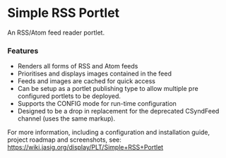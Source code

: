 # Simple RSS Portlet

An RSS/Atom feed reader portlet.

### Features
* Renders all forms of RSS and Atom feeds
* Prioritises and displays images contained in the feed
* Feeds and images are cached for quick access
* Can be setup as a portlet publishing type to allow multiple pre configured portlets to be deployed.
* Supports the CONFIG mode for run-time configuration
* Designed to be a drop in replacement for the deprecated CSyndFeed channel (uses the same markup).

For more information, including a configuration and installation guide, project roadmap and screenshots, see:
<https://wiki.jasig.org/display/PLT/Simple+RSS+Portlet>